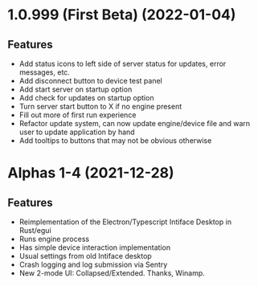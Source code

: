 
# 1.0.999 (First Beta) (2022-01-04)

## Features

- Add status icons to left side of server status for updates, error messages, etc.
- Add disconnect button to device test panel
- Add start server on startup option
- Add check for updates on startup option
- Turn server start button to X if no engine present
- Fill out more of first run experience
- Refactor update system, can now update engine/device file and warn user to update application by
  hand
- Add tooltips to buttons that may not be obvious otherwise

# Alphas 1-4 (2021-12-28)

## Features

- Reimplementation of the Electron/Typescript Intiface Desktop in Rust/egui
- Runs engine process
- Has simple device interaction implementation
- Usual settings from old Intiface desktop
- Crash logging and log submission via Sentry
- New 2-mode UI: Collapsed/Extended. Thanks, Winamp.